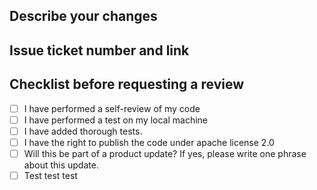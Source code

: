 ## Describe your changes

## Issue ticket number and link

## Checklist before requesting a review
- [ ] I have performed a self-review of my code
- [ ] I have performed a test on my local machine
- [ ] I have added thorough tests.
- [ ] I have the right to publish the code under apache license 2.0
- [ ] Will this be part of a product update? If yes, please write one phrase about this update.
- [ ] Test test test
